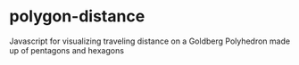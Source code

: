 polygon-distance
================

Javascript for visualizing traveling distance on a Goldberg Polyhedron made up of pentagons and hexagons

